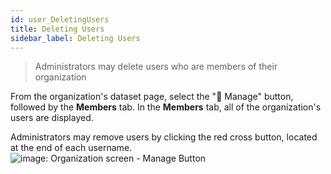```yaml
---
id: user_DeletingUsers
title: Deleting Users
sidebar_label: Deleting Users
---
```

>Administrators may delete users who are members of their organization  


From the organization's dataset page, select the "🔧 Manage" button, followed by the **Members** tab. In the **Members** tab, all of the organization's users are displayed.  

Administrators may remove users by clicking the red cross button, located at the end of each username.
<img class="imageStyle" src="/docs/assets/Dataplatform/UserManagement/dataplatform_user_UserManagement_ManageUser_BrowserShell.png" target="_blank" alt="image: Organization screen - Manage Button"/>